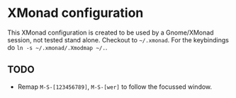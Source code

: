 # XMonad configuration

This XMonad configuration is created to be used by a Gnome/XMonad
session, not tested stand alone. Checkout to ``~/.xmonad``. For the
keybindings do ``ln -s ~/.xmonad/.Xmodmap ~/.``.

## TODO

 * Remap ``M-S-[123456789]``, ``M-S-[wer]`` to follow the focussed
   window.
